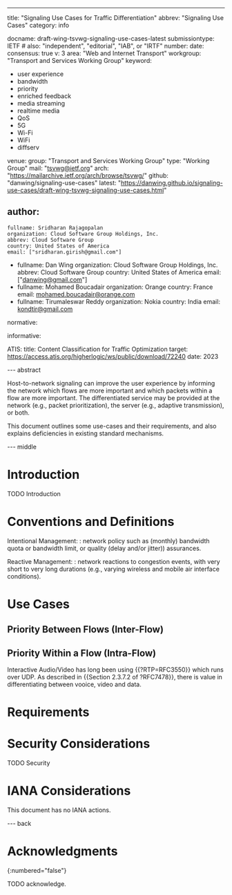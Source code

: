 ---
title: "Signaling Use Cases for Traffic Differentiation"
abbrev: "Signaling Use Cases"
category: info

docname: draft-wing-tsvwg-signaling-use-cases-latest
submissiontype: IETF  # also: "independent", "editorial", "IAB", or "IRTF"
number:
date:
consensus: true
v: 3
area: "Web and Internet Transport"
workgroup: "Transport and Services Working Group"
keyword:
 - user experience
 - bandwidth
 - priority
 - enriched feedback
 - media streaming
 - realtime media
 - QoS
 - 5G
 - Wi-Fi
 - WiFi
 - diffserv

venue:
  group: "Transport and Services Working Group"
  type: "Working Group"
  mail: "tsvwg@ietf.org"
  arch: "https://mailarchive.ietf.org/arch/browse/tsvwg/"
  github: "danwing/signaling-use-cases"
  latest: "https://danwing.github.io/signaling-use-cases/draft-wing-tsvwg-signaling-use-cases.html"

author:
 -
    fullname: Sridharan Rajagopalan
    organization: Cloud Software Group Holdings, Inc.
    abbrev: Cloud Software Group
    country: United States of America
    email: ["sridharan.girish@gmail.com"]
 -
    fullname: Dan Wing
    organization: Cloud Software Group Holdings, Inc.
    abbrev: Cloud Software Group
    country: United States of America
    email: ["danwing@gmail.com"]
 -
    fullname: Mohamed Boucadair
    organization: Orange
    country: France
    email: mohamed.boucadair@orange.com
 -
    fullname: Tirumaleswar Reddy
    organization: Nokia
    country: India
    email: kondtir@gmail.com


normative:

informative:

  ATIS:
    title: Content Classification for Traffic Optimization
    target: https://access.atis.org/higherlogic/ws/public/download/72240
    date: 2023


--- abstract

Host-to-network signaling can improve
the user experience by informing the network which flows are more important and which packets
within a flow are more important. The differentiated service may be provided at the network (e.g., packet prioritization), the server (e.g., adaptive transmission), or both.

This document outlines some use-cases and their requirements, and also explains deficiencies
in existing standard mechanisms.



--- middle

# Introduction

TODO Introduction



# Conventions and Definitions

Intentional Management:
: network policy such as (monthly) bandwidth quota or bandwidth limit, or quality (delay and/or jitter)) assurances.

Reactive Management:
: network reactions to congestion events, with very short to very long
durations  (e.g., varying wireless and mobile air
interface conditions).


# Use Cases
## Priority Between Flows (Inter-Flow)

## Priority Within a Flow (Intra-Flow)

Interactive Audio/Video has long been using {{?RTP=RFC3550}} which runs over UDP.  As described in
{{Section 2.3.7.2 of ?RFC7478}}, there is value in differentiating between vooice, video and
data.




# Requirements

# Security Considerations

TODO Security


# IANA Considerations

This document has no IANA actions.


--- back

# Acknowledgments
{:numbered="false"}

TODO acknowledge.

